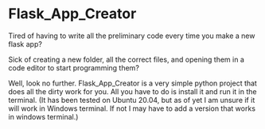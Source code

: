 # Flask_App_Creator

Tired of having to write all the preliminary code every time you make a new flask app?

Sick of creating a new folder, all the correct files, and opening them in a code editor to start programming them?

Well, look no further. Flask_App_Creator is a very simple python project that does all the dirty work for you. All you have to do is install it and run it in the terminal. (It has been tested on Ubuntu 20.04, but as of yet I am unsure if it will work in Windows terminal. If not I may have to add a version that works in windows terminal.)
